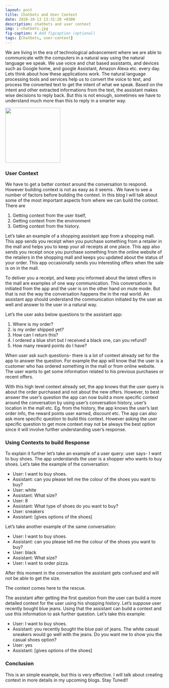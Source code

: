 ```yaml
---
layout: post
title: Chatbots and User Context
date: 2020-10-13 13:32:20 +0300
description: chatbots and user context
img: i-chatbots.jpg
fig-caption: # Add figcaption (optional)
tags: [Chatbots, user-context]
---
```

We are living in the era of technological advancement where we are able to communicate with the computers in a natural way using the natural language we speak. We use voice and chat based assistants, and devices such as Google home, and google Assistant, Amazon Alexa etc. every day. Lets think about how these applications work. The natural language processing tools and services help us to convert the voice to text, and process the converted text to get the intent of what we speak. Based on the intent and other extracted informations from the text, the assistant makes wise decisions to reply back. But this is not enough, sometimes we have to understand much more than this to reply in a smarter way.  

<img src="https://media3.giphy.com/media/Up7LOrG2RI89zDa0tC/200.gif?cid=ecf05e47y5d5drbust7n9zsu2lak3ezjb5v5hs3hbs1aotxj&rid=200.gif&ct=g" width="175px">

### User Context
We have to get a better context around the conversation to respond. However building context is not as easy as it seems . We have to see a number of factors before building the context. In this blog  I will talk about some of the most important aspects from where we can build the context. There are

1. Getting context from the user itself,
2. Getting context from the environment
3. Getting context from the  history.

Let’s take an example of a shopping assistant app from a shopping mall. This app sends you receipt when you purchase something from a retailer in the mall and helps you to keep your all receipts at one place. This app also sends you receipt once you purchase something from the online website of the retailers in the shopping mall and keeps you updated about the status of your order. This app occasionally sends you interesting offers when the sale is on in the mall.

To deliver you a receipt, and keep you informed about the latest offers in the mall are examples of one way communication. This conversation is initiated from the app and the user is on the other hand on mute mode. But that is not the way the conversation happens the in the real world. An assistant app should understand the communication initiated by the user as well and answer to the user in a natural way.

Let’s the user asks below questions to the assistant app:
1. Where is my order?
2. is my order shipped yet?
3. How can I return this? 
4. I ordered a blue shirt but I received a black one, can you refund? 
5. How many reward points do I have?

When user ask such questions- there is a lot of context already set for the app to answer the question. For example the app will know that the user is a customer who has ordered something in the mall or from online website. The user wants to get some information related to his previous purchases or recent offers.

With this high level context already set, the app knows that the user query is about the order purchased and not about the new offers. However, to best answer the user’s question the app can now build a more specific context around the conversation by using user’s conversation history, user’s location in the mall etc.  Eg. from the history, the app knows the user’s last order info, the reward points user earned, discount etc. The app can also ask more specific question to build this context. However asking the user specific question to get more context may not be always the best option since it will involve further understanding user’s response. 

### Using Contexts to build Response
To explain it further let’s take an example of a user query: user says- I want to buy shoes. The app understands the user is a shopper who wants to buy shoes. Let’s take the example of the conversation:

- User: I want to buy shoes.
- Assistant: can you please tell me the colour of the shoes you want to buy? 
- User: white
- Assistant: What size? 
- User: 8
- Assistant: What type of shoes do you want to buy?
- User: sneakers
- Assistant: [gives options of the shoes]

Let’s take another example of the same conversation:

- User: I want to buy shoes.
- Assistant: can you please tell me the colour of the shoes you want to buy? 
- User: black
- Assistant: What size? 
- User: I want to order pizza.

After this moment in the conversation the assistant gets confused and will not be able to get the size. 

The context comes here to the rescue.

The assistant after getting the first question from the user can build a more detailed context for the user using his shopping history. Let’s suppose user recently bought blue jeans. Using that the assistant can build a context and use this information to ask further question. Let’s take this example:

- User: I want to buy shoes.
- Assistant: you recently bought the blue pair of jeans. The white casual sneakers would go well with the jeans. Do you want me to show you the casual shoes option?
- User: yes
- Assistant: [gives options of the shoes]

### Conclusion
This is an simple example, but this is very effective. I will talk about creating context in more details in my upcoming blogs. Stay Tuned!!

